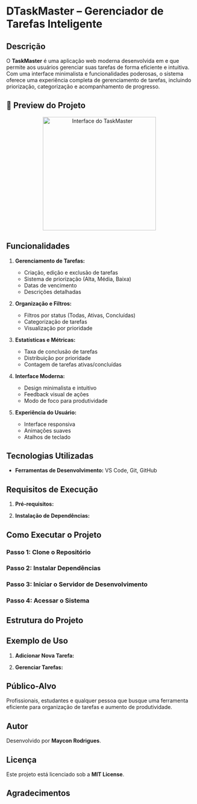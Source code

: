 # DTaskMaster – Gerenciador de Tarefas Inteligente

## Descrição

O **TaskMaster** é uma aplicação web moderna desenvolvida em e que permite aos usuários gerenciar
suas tarefas de forma eficiente e intuitiva. Com uma interface minimalista e funcionalidades
poderosas, o sistema oferece uma experiência completa de gerenciamento de tarefas, incluindo
priorização, categorização e acompanhamento de progresso.

## 📸 Preview do Projeto

<div align="center">
  <img src="public/images/taskmaster-preview.png" alt="Interface do TaskMaster" width="300" style="margin-right: 10px;"/> 
</div>

## Funcionalidades

1. **Gerenciamento de Tarefas:**
    - Criação, edição e exclusão de tarefas
    - Sistema de priorização (Alta, Média, Baixa)
    - Datas de vencimento
    - Descrições detalhadas

2. **Organização e Filtros:**
    - Filtros por status (Todas, Ativas, Concluídas)
    - Categorização de tarefas
    - Visualização por prioridade

3. **Estatísticas e Métricas:**
    - Taxa de conclusão de tarefas
    - Distribuição por prioridade
    - Contagem de tarefas ativas/concluídas

4. **Interface Moderna:**
    - Design minimalista e intuitivo
    - Feedback visual de ações
    - Modo de foco para produtividade

5. **Experiência do Usuário:**
    - Interface responsiva
    - Animações suaves
    - Atalhos de teclado

## Tecnologias Utilizadas

- **Ferramentas de Desenvolvimento:** VS Code, Git, GitHub

## Requisitos de Execução

1. **Pré-requisitos:**

2. **Instalação de Dependências:**

## Como Executar o Projeto

### Passo 1: Clone o Repositório

### Passo 2: Instalar Dependências

### Passo 3: Iniciar o Servidor de Desenvolvimento

### Passo 4: Acessar o Sistema

## Estrutura do Projeto

## Exemplo de Uso

1. **Adicionar Nova Tarefa:**


2. **Gerenciar Tarefas:**

## Público-Alvo

Profissionais, estudantes e qualquer pessoa que busque uma ferramenta eficiente para organização de
tarefas e aumento de produtividade.

## Autor

Desenvolvido por **Maycon Rodrigues**.

## Licença

Este projeto está licenciado sob a **MIT License**.

## Agradecimentos


